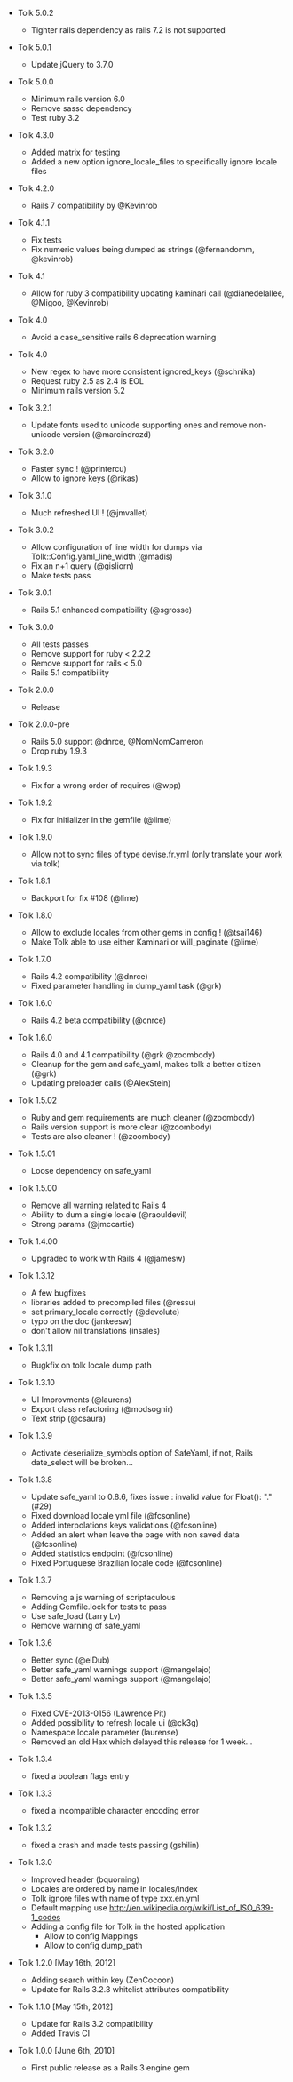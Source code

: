 - Tolk 5.0.2

  - Tighter rails dependency as rails 7.2 is not supported

- Tolk 5.0.1

  - Update jQuery to 3.7.0

- Tolk 5.0.0

  - Minimum rails version 6.0
  - Remove sassc dependency
  - Test ruby 3.2

- Tolk 4.3.0

  - Added matrix for testing
  - Added a new option ignore_locale_files to specifically ignore locale files

- Tolk 4.2.0

  - Rails 7 compatibility by @Kevinrob

- Tolk 4.1.1

  - Fix tests
  - Fix numeric values being dumped as strings (@fernandomm, @kevinrob)

- Tolk 4.1

  - Allow for ruby 3 compatibility updating kaminari call (@dianedelallee, @Migoo, @Kevinrob)

- Tolk 4.0

  - Avoid a case_sensitive rails 6 deprecation warning

- Tolk 4.0

  - New regex to have more consistent ignored_keys (@schnika)
  - Request ruby 2.5 as 2.4 is EOL
  - Minimum rails version 5.2

- Tolk 3.2.1

  - Update fonts used to unicode supporting ones and remove non-unicode version (@marcindrozd)

- Tolk 3.2.0

  - Faster sync ! (@printercu)
  - Allow to ignore keys (@rikas)

- Tolk 3.1.0

  - Much refreshed UI ! (@jmvallet)

- Tolk 3.0.2

  - Allow configuration of line width for dumps via Tolk::Config.yaml_line_width (@madis)
  - Fix an n+1 query (@gisliorn)
  - Make tests pass

- Tolk 3.0.1

  - Rails 5.1 enhanced compatibility (@sgrosse)

- Tolk 3.0.0

  - All tests passes
  - Remove support for ruby < 2.2.2
  - Remove support for rails < 5.0
  - Rails 5.1 compatibility

- Tolk 2.0.0

  - Release

- Tolk 2.0.0-pre

  - Rails 5.0 support @dnrce, @NomNomCameron
  - Drop ruby 1.9.3

- Tolk 1.9.3

  - Fix for a wrong order of requires (@wpp)

- Tolk 1.9.2

  - Fix for initializer in the gemfile (@lime)

- Tolk 1.9.0

  - Allow not to sync files of type devise.fr.yml (only translate your work via tolk)

- Tolk 1.8.1

  - Backport for fix #108 (@lime)

- Tolk 1.8.0

  - Allow to exclude locales from other gems in config ! (@tsai146)
  - Make Tolk able to use either Kaminari or will_paginate (@lime)

- Tolk 1.7.0

  - Rails 4.2 compatibility (@dnrce)
  - Fixed parameter handling in dump_yaml task (@grk)

- Tolk 1.6.0

  - Rails 4.2 beta compatibility (@cnrce)

- Tolk 1.6.0

  - Rails 4.0 and 4.1 compatibility (@grk @zoombody)
  - Cleanup for the gem and safe_yaml, makes tolk a better citizen (@grk)
  - Updating preloader calls (@AlexStein)

- Tolk 1.5.02

  - Ruby and gem requirements are much cleaner (@zoombody)
  - Rails version support is more clear (@zoombody)
  - Tests are also cleaner ! (@zoombody)

- Tolk 1.5.01

  - Loose dependency on safe_yaml

- Tolk 1.5.00

  - Remove all warning related to Rails 4
  - Ability to dum a single locale (@raouldevil)
  - Strong params (@jmccartie)

- Tolk 1.4.00

  - Upgraded to work with Rails 4 (@jamesw)

- Tolk 1.3.12

  - A few bugfixes
  - libraries added to precompiled files (@ressu)
  - set primary_locale correctly (@devolute)
  - typo on the doc (jankeesw)
  - don't allow nil translations (insales)

- Tolk 1.3.11

  - Bugkfix on tolk locale dump path

- Tolk 1.3.10

  - UI Improvments (@laurens)
  - Export class refactoring (@modsognir)
  - Text strip (@csaura)

- Tolk 1.3.9

  - Activate deserialize_symbols option of SafeYaml, if not, Rails date_select will be broken...

- Tolk 1.3.8

  - Update safe_yaml to 0.8.6, fixes issue : invalid value for Float(): "." (#29)
  - Fixed download locale yml file (@fcsonline)
  - Added interpolations keys validations (@fcsonline)
  - Added an alert when leave the page with non saved data (@fcsonline)
  - Added statistics endpoint (@fcsonline)
  - Fixed Portuguese Brazilian locale code (@fcsonline)

- Tolk 1.3.7

  - Removing a js warning of scriptaculous
  - Adding Gemfile.lock for tests to pass
  - Use safe_load (Larry Lv)
  - Remove warning of safe_yaml

- Tolk 1.3.6

  - Better sync (@elDub)
  - Better safe_yaml warnings support (@mangelajo)
  - Better safe_yaml warnings support (@mangelajo)

- Tolk 1.3.5

  - Fixed CVE-2013-0156 (Lawrence Pit)
  - Added possibility to refresh locale ui (@ck3g)
  - Namespace locale parameter (laurense)
  - Removed an old Hax which delayed this release for 1 week...

- Tolk 1.3.4

  - fixed a boolean flags entry

- Tolk 1.3.3

  - fixed a incompatible character encoding error

- Tolk 1.3.2

  - fixed a crash and made tests passing (gshilin)

- Tolk 1.3.0

  - Improved header (bquorning)
  - Locales are ordered by name in locales/index
  - Tolk ignore files with name of type xxx.en.yml
  - Default mapping use http://en.wikipedia.org/wiki/List_of_ISO_639-1_codes
  - Adding a config file for Tolk in the hosted application
    - Allow to config Mappings
    - Allow to config dump_path

- Tolk 1.2.0 [May 16th, 2012]

  - Adding search within key (ZenCocoon)
  - Update for Rails 3.2.3 whitelist attributes compatibility

- Tolk 1.1.0 [May 15th, 2012]

  - Update for Rails 3.2 compatibility
  - Added Travis CI

- Tolk 1.0.0 [June 6th, 2010]
  - First public release as a Rails 3 engine gem
